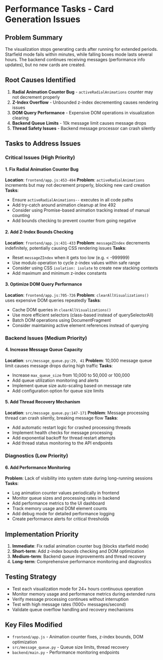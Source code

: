 # Performance Tasks - Card Generation Issues

## Problem Summary
The visualization stops generating cards after running for extended periods. Starfield mode fails within minutes, while falling boxes mode lasts several hours. The backend continues receiving messages (performance info updates), but no new cards are created.

## Root Causes Identified

1. **Radial Animation Counter Bug** - `activeRadialAnimations` counter may not decrement properly
2. **Z-Index Overflow** - Unbounded z-index decrementing causes rendering issues
3. **DOM Query Performance** - Expensive DOM operations in visualization clearing
4. **Backend Queue Limits** - 10k message limit causes message drops
5. **Thread Safety Issues** - Backend message processor can crash silently

## Tasks to Address Issues

### Critical Issues (High Priority)

#### 1. Fix Radial Animation Counter Bug
**Location**: `frontend/app.js:453-494`
**Problem**: `activeRadialAnimations` increments but may not decrement properly, blocking new card creation
**Tasks**:
- Ensure `activeRadialAnimations--` executes in all code paths
- Add try-catch around animation cleanup at line 492
- Consider using Promise-based animation tracking instead of manual counting
- Add bounds checking to prevent counter from going negative

#### 2. Add Z-Index Bounds Checking
**Location**: `frontend/app.js:431-433`
**Problem**: `messageZIndex` decrements indefinitely, potentially causing CSS rendering issues
**Tasks**:
- Reset `messageZIndex` when it gets too low (e.g. < -999999)
- Use modulo operation to cycle z-index values within safe range
- Consider using CSS `isolation: isolate` to create new stacking contexts
- Add maximum and minimum z-index constants

#### 3. Optimize DOM Query Performance
**Location**: `frontend/app.js:705-726`
**Problem**: `clearAllVisualizations()` uses expensive DOM queries repeatedly
**Tasks**:
- Cache DOM queries in `clearAllVisualizations()`
- Use more efficient selectors (class-based instead of querySelectorAll)
- Batch DOM operations using DocumentFragment
- Consider maintaining active element references instead of querying

### Backend Issues (Medium Priority)

#### 4. Increase Message Queue Capacity
**Location**: `src/message_queue.py:29, 41`
**Problem**: 10,000 message queue limit causes message drops during high traffic
**Tasks**:
- Increase `max_queue_size` from 10,000 to 50,000 or 100,000
- Add queue utilization monitoring and alerts
- Implement queue size auto-scaling based on message rate
- Add configuration option for queue size limits

#### 5. Add Thread Recovery Mechanism
**Location**: `src/message_queue.py:147-171`
**Problem**: Message processing thread can crash silently, breaking message flow
**Tasks**:
- Add automatic restart logic for crashed processing threads
- Implement health checks for message processing
- Add exponential backoff for thread restart attempts
- Add thread status monitoring to the API endpoints

### Diagnostics (Low Priority)

#### 6. Add Performance Monitoring
**Problem**: Lack of visibility into system state during long-running sessions
**Tasks**:
- Log animation counter values periodically in frontend
- Monitor queue sizes and processing rates in backend
- Add performance metrics to the UI dashboard
- Track memory usage and DOM element counts
- Add debug mode for detailed performance logging
- Create performance alerts for critical thresholds

## Implementation Priority

1. **Immediate**: Fix radial animation counter bug (blocks starfield mode)
2. **Short-term**: Add z-index bounds checking and DOM optimization
3. **Medium-term**: Backend queue improvements and thread recovery
4. **Long-term**: Comprehensive performance monitoring and diagnostics

## Testing Strategy

- Test each visualization mode for 24+ hours continuous operation
- Monitor memory usage and performance metrics during extended runs
- Verify message processing continues without interruption
- Test with high message rates (1000+ messages/second)
- Validate queue overflow handling and recovery mechanisms

## Key Files Modified

- `frontend/app.js` - Animation counter fixes, z-index bounds, DOM optimization
- `src/message_queue.py` - Queue size limits, thread recovery
- `backend/main.py` - Performance monitoring endpoints